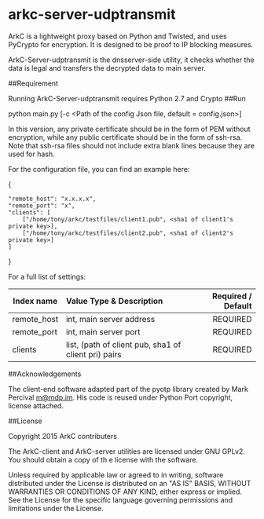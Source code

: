 # arkc-server-udptransmit
ArkC is a lightweight proxy based on Python and Twisted, and uses PyCrypto for encryption. It is designed to be proof to IP blocking measures.

ArkC-Server-udptransmit is the dnsserver-side utility, it checks whether the data is legal and transfers the decrypted data to main server.

##Requirement

Running ArkC-Server-udptransmit requires Python 2.7 and Crypto
##Run

python main.py [-c <Path of the config Json file, default = config.json>]

In this version, any private certificate should be in the form of PEM without encryption, while any public certificate should be in the form of ssh-rsa. Note that ssh-rsa files should not include extra blank lines because they are used for hash.

For the configuration file, you can find an example here:

{ 

    "remote_host": "x.x.x.x",
    "remote_port": "x",
    "clients": [
        ["/home/tony/arkc/testfiles/client1.pub", <sha1 of client1's private key>],
        ["/home/tony/arkc/testfiles/client2.pub", <sha1 of client2's private key>]
    ]
  }

For a full list of settings:


| Index name            |                Value Type & Description               | Required / Default   |
| ----------------------|:------------------------------------------------------| --------------------:|
| remote_host           | int, main server address                              | REQUIRED             |
| remote_port           | int, main server port                                 | REQUIRED             |
| clients               | list, (path of client pub, sha1 of client pri) pairs  | REQUIRED             |

##Acknowledgements

The client-end software adapted part of the pyotp library created by Mark Percival <m@mdp.im>. His code is reused under Python Port copyright, license attached.

##License

Copyright 2015 ArkC contributers

The ArkC-client and ArkC-server utilities are licensed under GNU GPLv2. You should obtain a copy of th e license with the software.

Unless required by applicable law or agreed to in writing, software distributed under the License is distributed on an "AS IS" BASIS, WITHOUT WARRANTIES OR CONDITIONS OF ANY KIND, either express or implied. See the License for the specific language governing permissions and limitations under the License.
